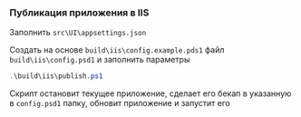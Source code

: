 ### Публикация приложения в IIS

Заполнить `src\UI\appsettings.json`

Создать на основе `build\iis\config.example.pds1` файл `build\iis\config.psd1` и заполнить параметры
```powershell
.\build\iis\publish.ps1
```

Скрипт остановит текущее приложение, сделает его бекап в указанную в `config.psd1` папку, обновит приложение и запустит его